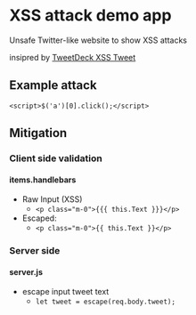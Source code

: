 # XSS attack demo app

Unsafe Twitter-like website to show XSS attacks

insipred by [TweetDeck XSS Tweet](https://dev.to/ben/my-all-time-favorite-demonstration-of-a-cross-site-scripting-attack)

## Example attack

```<script>$('a')[0].click();</script>```

## Mitigation

### Client side validation

#### items.handlebars

- Raw Input (XSS)
  - `<p class="m-0">{{{ this.Text }}}</p>`
- Escaped:
  - `<p class="m-0">{{ this.Text }}</p>`

### Server side

#### server.js

- escape input tweet text
  - `let tweet = escape(req.body.tweet);`
